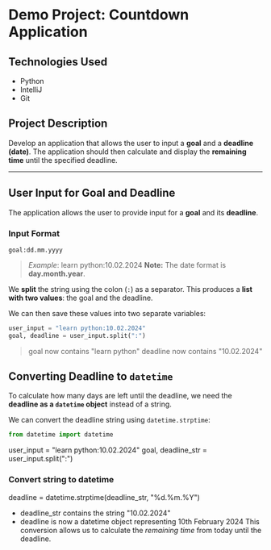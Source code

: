 # Demo Project: Countdown Application

## Technologies Used
- Python
- IntelliJ
- Git

## Project Description
Develop an application that allows the user to input a **goal** and a **deadline (date)**. The application should then calculate and display the **remaining time** until the specified deadline.

---

## User Input for Goal and Deadline

The application allows the user to provide input for a **goal** and its **deadline**.  

### Input Format
`goal:dd.mm.yyyy`

> *Example*: learn python:10.02.2024
> **Note:** The date format is **day.month.year**.


We **split** the string using the colon (`:`) as a separator. This produces a **list with two values**: the goal and the deadline.  

We can then save these values into two separate variables:

```python
user_input = "learn python:10.02.2024"
goal, deadline = user_input.split(":")
```

> goal now contains "learn python"
> deadline now contains "10.02.2024"

## Converting Deadline to `datetime`

To calculate how many days are left until the deadline, we need the **deadline as a `datetime` object** instead of a string.  

We can convert the deadline string using `datetime.strptime`:

```python
from datetime import datetime
```

user_input = "learn python:10.02.2024"
goal, deadline_str = user_input.split(":")

### Convert string to datetime
deadline = datetime.strptime(deadline_str, "%d.%m.%Y")

- deadline_str contains the string "10.02.2024"
- deadline is now a datetime object representing 10th February 2024
This conversion allows us to calculate the *remaining time* from today until the deadline.
